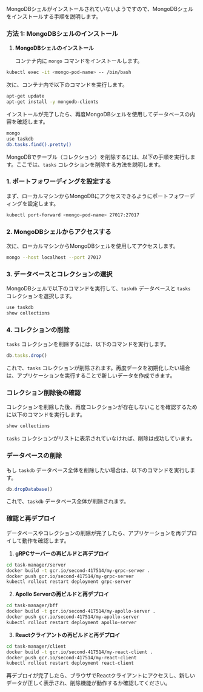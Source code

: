 MongoDBシェルがインストールされていないようですので、MongoDBシェルをインストールする手順を説明します。

### 方法 1: MongoDBシェルのインストール

1. **MongoDBシェルのインストール**
   
   コンテナ内に `mongo` コマンドをインストールします。

```bash
kubectl exec -it <mongo-pod-name> -- /bin/bash
```

次に、コンテナ内で以下のコマンドを実行します。

```bash
apt-get update
apt-get install -y mongodb-clients
```

インストールが完了したら、再度MongoDBシェルを使用してデータベースの内容を確認します。

```bash
mongo
use taskdb
db.tasks.find().pretty()
```
MongoDBでテーブル（コレクション）を削除するには、以下の手順を実行します。ここでは、`tasks` コレクションを削除する方法を説明します。

### 1. ポートフォワーディングを設定する

まず、ローカルマシンからMongoDBにアクセスできるようにポートフォワーディングを設定します。

```bash
kubectl port-forward <mongo-pod-name> 27017:27017
```

### 2. MongoDBシェルからアクセスする

次に、ローカルマシンからMongoDBシェルを使用してアクセスします。

```bash
mongo --host localhost --port 27017
```

### 3. データベースとコレクションの選択

MongoDBシェルで以下のコマンドを実行して、`taskdb` データベースと `tasks` コレクションを選択します。

```javascript
use taskdb
show collections
```

### 4. コレクションの削除

`tasks` コレクションを削除するには、以下のコマンドを実行します。

```javascript
db.tasks.drop()
```

これで、`tasks` コレクションが削除されます。再度データを初期化したい場合は、アプリケーションを実行することで新しいデータを作成できます。

### コレクション削除後の確認

コレクションを削除した後、再度コレクションが存在しないことを確認するために以下のコマンドを実行します。

```javascript
show collections
```

`tasks` コレクションがリストに表示されていなければ、削除は成功しています。

### データベースの削除

もし `taskdb` データベース全体を削除したい場合は、以下のコマンドを実行します。

```javascript
db.dropDatabase()
```

これで、`taskdb` データベース全体が削除されます。

### 確認と再デプロイ

データベースやコレクションの削除が完了したら、アプリケーションを再デプロイして動作を確認します。

1. **gRPCサーバーの再ビルドと再デプロイ**

```bash
cd task-manager/server
docker build -t gcr.io/second-417514/my-grpc-server .
docker push gcr.io/second-417514/my-grpc-server
kubectl rollout restart deployment grpc-server
```

2. **Apollo Serverの再ビルドと再デプロイ**

```bash
cd task-manager/bff
docker build -t gcr.io/second-417514/my-apollo-server .
docker push gcr.io/second-417514/my-apollo-server
kubectl rollout restart deployment apollo-server
```

3. **Reactクライアントの再ビルドと再デプロイ**

```bash
cd task-manager/client
docker build -t gcr.io/second-417514/my-react-client .
docker push gcr.io/second-417514/my-react-client
kubectl rollout restart deployment react-client
```

再デプロイが完了したら、ブラウザでReactクライアントにアクセスし、新しいデータが正しく表示され、削除機能が動作するか確認してください。